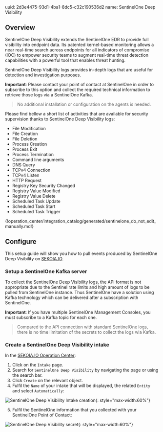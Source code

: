 uuid: 2d3e4475-93d1-4ba1-8dc5-c32c190536d2
name: SentinelOne Deep Visibility

## Overview

SentinelOne Deep Visibility extends the SentinelOne EDR to provide full visibility into endpoint data. Its patented kernel-based monitoring allows a near real-time search across endpoints for all indicators of compromise (IOC) to empower security teams to augment real-time threat detection capabilities with a powerful tool that enables threat hunting.

SentinelOne Deep Visibility logs provides in-depth logs that are useful for detection and investigation purposes.

**Important**: Please contact your point of contact at SentinelOne in order to subscribe to this option and collect the required technical information to retrieve those logs via a SentinelOne Kafka.

> No additional installation or configuration on the agents is needed. 

Please find bellow a short list of activities that are available for security supervision thanks to SentinelOne Deep Visibility logs: 

- File Modification 
- File Creation 
- File Deletion 
- Process Creation 
- Process Exit 
- Process Termination 
- Command line arguments
- DNS Query 
- TCPv4 Connection
- TCPv4 Listen 
- HTTP Request 
- Registry Key Security Changed 
- Registry Value Modified 
- Registry Value Delete 
- Scheduled Task Update 
- Scheduled Task Start 
- Scheduled Task Trigger 

{!operation_center/integration_catalog/generated/sentinelone_do_not_edit_manually.md!}

## Configure

This setup guide will show you how to pull events produced by SentinelOne Deep Visibility on [SEKOIA.IO](https://app.sekoia.io/).

### Setup a SentinelOne Kafka server


To collect the SentinelOne Deep Visibility logs, the API format is not appropriate due to the Sentinel rate limits and high amount of logs to be pulled from SentinelOne instance. 
Thus SentinelOne have a solution using Kafka technology which can be delivered after a subscription with SentinelOne.

**Important**: If you have multiple SentinelOne Management Consoles, you must subscribe to a Kafka topic for each one.

> Compared to the API connection with standard SentinelOne logs, there is no time limitation of the secrets to collect the logs wia Kafka.

### Create a SentinelOne Deep Visibility intake

In the [SEKOIA.IO Operation Center](https://app.sekoia.io/operations/intakes):

1. Click on the `Intake` page.
2. Search for `SentinelOne Deep Visibility` by navigating the page or using the search bar.
3. Click `Create` on the relevant object.
4. Fulfil the `Name` of your intake that will be displayed, the related `Entity` and select `Automatically`:

![SentinelOne Deep Visibility Intake creation](../../../../assets/operation_center/integration_catalog/endpoint/sentinelone/sentinelone_dv_edr_auto.png){: style="max-width:60%"}

5. Fulfil the SentinelOne information that you collected with your SentinelOne Point of Contact:

![SentinelOne Deep Visibility secret](../../../../assets/operation_center/integration_catalog/endpoint/sentinelone/sentinelone_dv_edr_kafka.png){: style="max-width:60%"}
